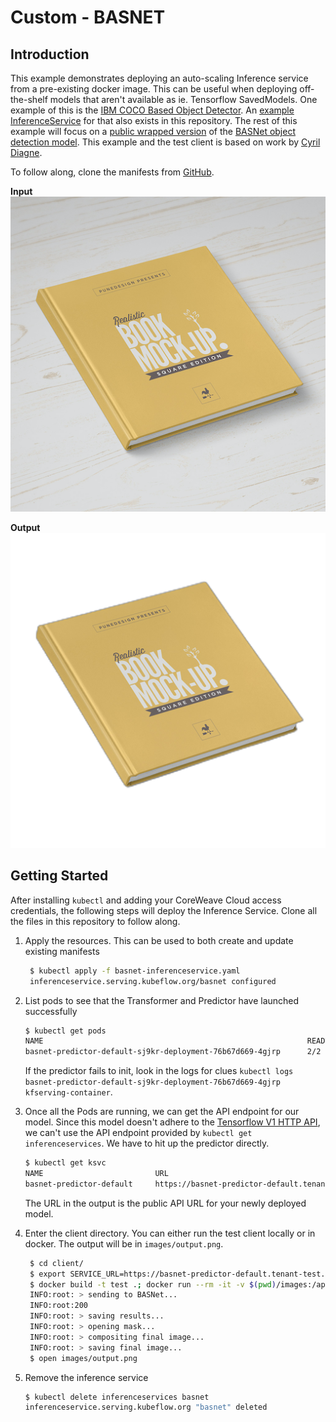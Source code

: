 # Custom - BASNET

## Introduction

This example demonstrates deploying an auto-scaling Inference service from a pre-existing docker image. This can be useful when deploying off-the-shelf models that aren't available as ie. Tensorflow SavedModels. One example of this is the [IBM COCO Based Object Detector](https://github.com/IBM/MAX-Object-Detector). An [example InferenceService](https://github.com/coreweave/kubernetes-cloud/tree/ed7ecb3d5786e960506bc20bb1e2d044ad914555/online-inference/custom-basnet/object-detector-inferenceservice.yaml) for that also exists in this repository. The rest of this example will focus on a [public wrapped version](https://github.com/cyrildiagne/basnet-http) of the [BASNet object detection model](https://github.com/NathanUA/BASNet). This example and the test client is based on work by [Cyril Diagne](https://twitter.com/cyrildiagne/status/1256916982764646402).

To follow along, clone the manifests from [GitHub](https://github.com/coreweave/kubernetes-cloud/tree/master/online-inference/custom-basnet).

**Input**  
![input](../../.gitbook/assets/test.png)

**Output**  
![output](../../.gitbook/assets/expected_output.png)

## Getting Started

After installing `kubectl` and adding your CoreWeave Cloud access credentials, the following steps will deploy the Inference Service. Clone all the files in this repository to follow along.

1. Apply the resources. This can be used to both create and update existing manifests

   ```bash
    $ kubectl apply -f basnet-inferenceservice.yaml
    inferenceservice.serving.kubeflow.org/basnet configured
   ```

2. List pods to see that the Transformer and Predictor have launched successfully

   ```bash
   $ kubectl get pods
   NAME                                                           READY   STATUS    RESTARTS   AGE
   basnet-predictor-default-sj9kr-deployment-76b67d669-4gjrp      2/2     Running   0          34s
   ```

   If the predictor fails to init, look in the logs for clues `kubectl logs basnet-predictor-default-sj9kr-deployment-76b67d669-4gjrp kfserving-container`.

3. Once all the Pods are running, we can get the API endpoint for our model. Since this model doesn't adhere to the [Tensorflow V1 HTTP API](https://www.tensorflow.org/tfx/serving/api_rest#predict_api), we can't use the API endpoint provided by `kubectl get inferenceservices`. We have to hit up the predictor directly.

   ```bash
   $ kubectl get ksvc
   NAME                         URL                                                                       LATESTCREATED                      LATESTREADY                        READY   REASON
   basnet-predictor-default     https://basnet-predictor-default.tenant-test.knative.chi.coreweave.com    basnet-predictor-default-sj9kr     basnet-predictor-default-sj9kr     True
   ```

   The URL in the output is the public API URL for your newly deployed model.

4. Enter the client directory. You can either run the test client locally or in docker. The output will be in `images/output.png`.

   ```bash
    $ cd client/
    $ export SERVICE_URL=https://basnet-predictor-default.tenant-test.knative.chi.coreweave.com
    $ docker build -t test .; docker run --rm -it -v $(pwd)/images:/app/images test --basnet_service_host $SERVICE_URL
    INFO:root: > sending to BASNet...
    INFO:root:200
    INFO:root: > saving results...
    INFO:root: > opening mask...
    INFO:root: > compositing final image...
    INFO:root: > saving final image...
    $ open images/output.png
   ```

5. Remove the inference service

   ```bash
   $ kubectl delete inferenceservices basnet
   inferenceservice.serving.kubeflow.org "basnet" deleted
   ```

